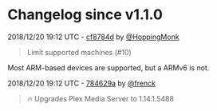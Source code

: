 # Changelog since v1.1.0

2018/12/20 19:12 UTC - [cf8784d](https://github.com/hassio-addons/addon-plex/commit/cf8784d50919173743abe7189394edaa12a1c90f) by [@HoppingMonk](https://github.com/HoppingMonk)
> Limit supported machines (#10)

Most ARM-based devices are supported, but a ARMv6 is not. 

2018/12/20 19:12 UTC - [784629a](https://github.com/hassio-addons/addon-plex/commit/784629a5d5a8f389df604261218f6eeb1443c749) by [@frenck](https://github.com/frenck)
> :fire: Upgrades Plex Media Server to 1.14.1.5488 


